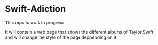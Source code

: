 # Swift-Adiction
This repo is work in progress.

It will contain a web page that shows the different albums of Taylor Swift and will change the style of the page deppending on it
